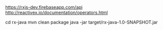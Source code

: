 https://rxjs-dev.firebaseapp.com/api
http://reactivex.io/documentation/operators.html

cd rx-java
mvn clean package
java -jar target/rx-java-1.0-SNAPSHOT.jar